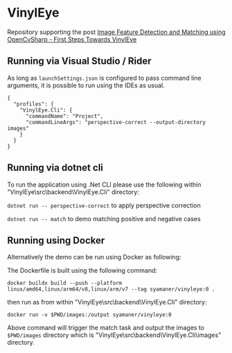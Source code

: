 # VinylEye

Repository supporting the post [Image Feature Detection and Matching using OpenCvSharp - First Steps Towards VinylEye](https://dev.to/syamaner/image-feature-detection-and-matching-using-opencvsharp-first-steps-towards-vinyleye-gd7)


## Running via Visual Studio / Rider

As long as `launchSettings.json` is configured to pass command line arguments, it is possible to run using the IDEs as usual.

```
{
  "profiles": {
    "VinylEye.Cli": {
      "commandName": "Project",
      "commandLineArgs": "perspective-correct --output-directory images"
    }
  }
}
```

## Running via dotnet cli

To run the application using .Net CLI please use the following within "VinylEye\src\backend\VinylEye.Cli" directory:

`dotnet run -- perspective-correct` to apply perspective correction

`dotnet run -- match` to demo matching positive and negative cases


## Running using Docker
Alternatively the demo can be run using Docker as following:

The Dockerfile is built using the following command:

`docker buildx build --push --platform linux/amd64,linux/arm64/v8,linux/arm/v7 --tag syamaner/vinyleye:0 .`

then run as from within  "VinylEye\src\backend\VinylEye.Cli" directory:

`docker run -v $PWD/images:/output syamaner/vinyleye:0`

Above command will trigger the match task and output the images to  `$PWD/images` directory which is  "VinylEye\src\backend\VinylEye.Cli\images" directory.

 
